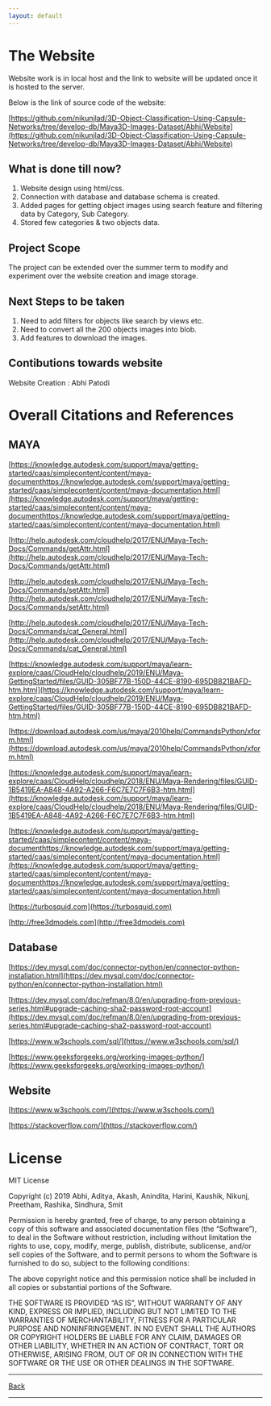 ```yaml
---
layout: default
---
```


# The Website




Website work is in local host and the link to website will be updated once it is hosted to the server.

Below is the link of source code of the website:

[https://github.com/nikunjlad/3D-Object-Classification-Using-Capsule-Networks/tree/develop-db/Maya3D-Images-Dataset/Abhi/Website](https://github.com/nikunjlad/3D-Object-Classification-Using-Capsule-Networks/tree/develop-db/Maya3D-Images-Dataset/Abhi/Website)

## What is done till now?

1. Website design using html/css.
2. Connection with database and database schema is created.
3. Added pages for getting object images using search feature and filtering data by Category, Sub Category.
4. Stored few categories & two objects data.


## Project Scope

The project can be extended over the summer term to modify and experiment over the website creation and image storage.

## Next Steps to be taken

1. Need to add filters for objects like search by views etc.
2. Need to convert all the 200 objects images into blob.
3. Add features to download the images.


## Contibutions towards website

Website Creation : Abhi Patodi


# Overall Citations and References 

## MAYA

[https://knowledge.autodesk.com/support/maya/getting-started/caas/simplecontent/content/maya-documenthttps://knowledge.autodesk.com/support/maya/getting-started/caas/simplecontent/content/maya-documentation.html](https://knowledge.autodesk.com/support/maya/getting-started/caas/simplecontent/content/maya-documenthttps://knowledge.autodesk.com/support/maya/getting-started/caas/simplecontent/content/maya-documentation.html)

[http://help.autodesk.com/cloudhelp/2017/ENU/Maya-Tech-Docs/Commands/getAttr.html](http://help.autodesk.com/cloudhelp/2017/ENU/Maya-Tech-Docs/Commands/getAttr.html)

[http://help.autodesk.com/cloudhelp/2017/ENU/Maya-Tech-Docs/Commands/setAttr.html](http://help.autodesk.com/cloudhelp/2017/ENU/Maya-Tech-Docs/Commands/setAttr.html)

[http://help.autodesk.com/cloudhelp/2017/ENU/Maya-Tech-Docs/Commands/cat_General.html](http://help.autodesk.com/cloudhelp/2017/ENU/Maya-Tech-Docs/Commands/cat_General.html)

[https://knowledge.autodesk.com/support/maya/learn-explore/caas/CloudHelp/cloudhelp/2019/ENU/Maya-GettingStarted/files/GUID-305BF77B-150D-44CE-8190-695DB821BAFD-htm.html](https://knowledge.autodesk.com/support/maya/learn-explore/caas/CloudHelp/cloudhelp/2019/ENU/Maya-GettingStarted/files/GUID-305BF77B-150D-44CE-8190-695DB821BAFD-htm.html)

[https://download.autodesk.com/us/maya/2010help/CommandsPython/xform.html](https://download.autodesk.com/us/maya/2010help/CommandsPython/xform.html)

[https://knowledge.autodesk.com/support/maya/learn-explore/caas/CloudHelp/cloudhelp/2018/ENU/Maya-Rendering/files/GUID-1B5419EA-A848-4A92-A266-F6C7E7C7F6B3-htm.html](https://knowledge.autodesk.com/support/maya/learn-explore/caas/CloudHelp/cloudhelp/2018/ENU/Maya-Rendering/files/GUID-1B5419EA-A848-4A92-A266-F6C7E7C7F6B3-htm.html)

[https://knowledge.autodesk.com/support/maya/getting-started/caas/simplecontent/content/maya-documenthttps://knowledge.autodesk.com/support/maya/getting-started/caas/simplecontent/content/maya-documentation.html](https://knowledge.autodesk.com/support/maya/getting-started/caas/simplecontent/content/maya-documenthttps://knowledge.autodesk.com/support/maya/getting-started/caas/simplecontent/content/maya-documentation.html)

[https://turbosquid.com](https://turbosquid.com)

[http://free3dmodels.com](http://free3dmodels.com)


## Database

[https://dev.mysql.com/doc/connector-python/en/connector-python-installation.html](https://dev.mysql.com/doc/connector-python/en/connector-python-installation.html)

[https://dev.mysql.com/doc/refman/8.0/en/upgrading-from-previous-series.html#upgrade-caching-sha2-password-root-account](https://dev.mysql.com/doc/refman/8.0/en/upgrading-from-previous-series.html#upgrade-caching-sha2-password-root-account)

[https://www.w3schools.com/sql/](https://www.w3schools.com/sql/)

[https://www.geeksforgeeks.org/working-images-python/](https://www.geeksforgeeks.org/working-images-python/)

## Website

[https://www.w3schools.com/](https://www.w3schools.com/)

[https://stackoverflow.com/](https://stackoverflow.com/)



# License

MIT License

Copyright (c) 2019 Abhi, Aditya, Akash, Anindita, Harini, Kaushik, Nikunj, Preetham, Rashika, Sindhura, Smit 

Permission is hereby granted, free of charge, to any person obtaining a copy of this software and associated documentation files (the “Software”), to deal in the Software without restriction, including without limitation the rights to use, copy, modify, merge, publish, distribute, sublicense, and/or sell copies of the Software, and to permit persons to whom the Software is furnished to do so, subject to the following conditions:

The above copyright notice and this permission notice shall be included in all copies or substantial portions of the Software.

THE SOFTWARE IS PROVIDED “AS IS”, WITHOUT WARRANTY OF ANY KIND, EXPRESS OR IMPLIED, INCLUDING BUT NOT LIMITED TO THE WARRANTIES OF MERCHANTABILITY, FITNESS FOR A PARTICULAR PURPOSE AND NONINFRINGEMENT. IN NO EVENT SHALL THE AUTHORS OR COPYRIGHT HOLDERS BE LIABLE FOR ANY CLAIM, DAMAGES OR OTHER LIABILITY, WHETHER IN AN ACTION OF CONTRACT, TORT OR OTHERWISE, ARISING FROM, OUT OF OR IN CONNECTION WITH THE SOFTWARE OR THE USE OR OTHER DEALINGS IN THE SOFTWARE.


* * *

[Back](./)

* * *
